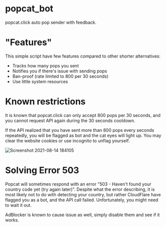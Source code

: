 # popcat_bot
popcat.click auto pop sender with feedback.

# "Features"
This simple script have few features compared to other shorter alternatives:
* Tracks how many pops you sent
* Notifies you if there's issue with sending pops
* Ban-proof (rate limited to 800 per 30 seconds)
* Use little system resources

# Known restrictions
It is known that popcat.click can only accept 800 pops per 30 seconds, and you cannot request API again during the 30 seconds cooldown. 

If the API realized that you have sent more than 800 pops every seconds repeatedly, you will be flagged as bot and the cat eyes will light up. 
You may clear the website cookies or use incognito to unflag yourself.

![Screenshot 2021-08-14 184105](https://user-images.githubusercontent.com/14260598/129443727-7e95a17c-06b9-49e7-894b-2d2da5ff8a25.png)


# Solving Error 503
Popcat will sometimes respond with an error "503 - Haven't found your country code yet (try again later)". Despite what the error describing, it is most likely not to do with detecting your country, but rather CloudFlare have flagged you as a bot, and the API call failed. Unfortunately, you might need to wait it out.

AdBlocker is known to cause issue as well, simply disable them and see if it works.
